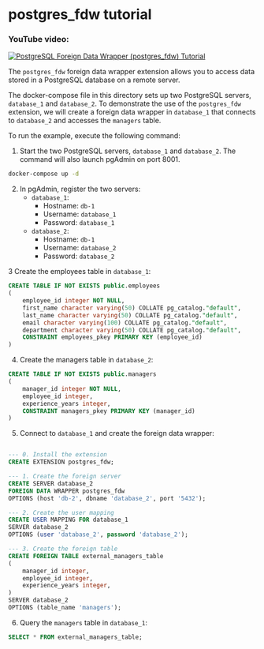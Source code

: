 # **postgres_fdw tutorial**

### **YouTube video:**
[![PostgreSQL Foreign Data Wrapper (postgres_fdw) Tutorial](https://img.youtube.com/vi/G6gVuVms0tA/0.jpg)](https://youtu.be/G6gVuVms0tA)

The `postgres_fdw` foreign data wrapper extension
allows you to access data stored in a PostgreSQL database on a remote server.

The docker-compose file in this directory sets up two PostgreSQL servers, `database_1` and `database_2`.
To demonstrate the use of the `postgres_fdw` extension, we will create a foreign data wrapper in `database_1` 
that connects to `database_2` and accesses the `managers` table.

To run the example, execute the following command:

1. Start the two PostgreSQL servers, `database_1` and `database_2`. The command will also launch pgAdmin on port 8001.
```bash
docker-compose up -d
```

2. In pgAdmin, register the two servers:
   - `database_1`:
     - Hostname: `db-1`
     - Username: `database_1`
     - Password: `database_1`
   - `database_2`:
     - Hostname: `db-1`
     - Username: `database_2`
     - Password: `database_2`

3 Create the employees table in `database_1`:
```sql
CREATE TABLE IF NOT EXISTS public.employees
(
    employee_id integer NOT NULL,
    first_name character varying(50) COLLATE pg_catalog."default",
    last_name character varying(50) COLLATE pg_catalog."default",
    email character varying(100) COLLATE pg_catalog."default",
    department character varying(50) COLLATE pg_catalog."default",
    CONSTRAINT employees_pkey PRIMARY KEY (employee_id)
)
```

4. Create the managers table in `database_2`:
```sql
CREATE TABLE IF NOT EXISTS public.managers
(
    manager_id integer NOT NULL,
    employee_id integer,
    experience_years integer,
    CONSTRAINT managers_pkey PRIMARY KEY (manager_id)
)
``` 

5. Connect to `database_1` and create the foreign data wrapper:
```sql

--- 0. Install the extension
CREATE EXTENSION postgres_fdw;

--- 1. Create the foreign server
CREATE SERVER database_2
FOREIGN DATA WRAPPER postgres_fdw
OPTIONS (host 'db-2', dbname 'database_2', port '5432');

--- 2. Create the user mapping
CREATE USER MAPPING FOR database_1
SERVER database_2
OPTIONS (user 'database_2', password 'database_2');

--- 3. Create the foreign table
CREATE FOREIGN TABLE external_managers_table
(
    manager_id integer,
    employee_id integer,
    experience_years integer,
)
SERVER database_2
OPTIONS (table_name 'managers');
```

6. Query the `managers` table in `database_1`:
```sql
SELECT * FROM external_managers_table;
```
